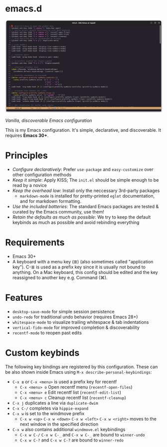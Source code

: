 # emacs.d

![Screenshot](.assets/screenshot.png?raw=true "This is how it looks")

_Vanilla, discoverable Emacs configuration_

This is my Emacs configuration. It's simple, declarative, and discoverable. It requires **Emacs 30+**.

# Principles

* _Configure declaratively_: Prefer `use-package` and `easy-customize` over other configuration methods
* _Keep it simple_: Apply KISS; The `init.el` should be simple enough to be read by a novice
* _Keep the overhead low_: Install only the neccessary 3rd-party packages
  * `markdown-mode` is installed for pretty-printed `eglot` documentation, and for markdown formatting.
* _Use the included batteries_: The standard Emacs packages are tested & curated by the Emacs community, use them!
* _Retain the defaults as much as possible_: We try to keep the default keybinds as much as possible and avoid rebinding everything

# Requirements

* Emacs 30+
* A keyboard with a menu key (≣) (also sometimes called "application key"). C-≣ is used as a prefix key since it is usually not bound to anything. On a Mac keyboard, this config should be edited and the key reassigned to another key e.g. Command (⌘).

# Features

* `desktop-save-mode` for simple session persistence
* `undo-redo` for traditional undo behavior (requires Emacs 28+)
* `whitespace-mode` to visualize trailing whitespace & tab indentations
* `vertical-fido-mode` for improved completion & discoverability
* `recentf-mode` to reopen past edits

# Custom keybinds

The following key bindings are registered by this configuration. These can be also shown inside Emacs using `M-x describe-personal-keybindings`:

* `C-x ≣` or `C-x <menu>` is used a prefix key for recentf
  * `C-x <menu> o` Open recentf menu (`recentf-open-files`)
  * `C-x <menu> e` Edit recentf list (`recentf-edit-list`)
  * `C-x <menu> c` Cleanup recentf list (`recentf-cleanup`)
* `C-x j` duplicates a line via `duplicate-dwim`
* `C-x C-/` completes via `hippie-expand`
* `C-x w` is set to the windmove prefix
  * `C-x w <up>` `C-x w <down>` `C-x w <left>` `C-x w <right>` moves to the next window in the specified direction
* `C-x w` also contains additional `windmove.el` keybindings
  * `C-x w C-/` `C-x w C-_` and `C-x w C-_` are bound to `winner-undo`
  * `C-x w C-?` and `C-x w C-?` are bound to `winner-redo`

